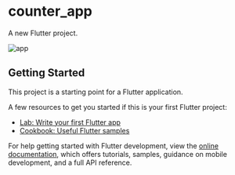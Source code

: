 # counter_app

A new Flutter project.

![app](https://github.com/kinwaned/bmi_calculator/assets/75176487/05140259-2fe0-477d-bc56-95c300937c6a)

## Getting Started

This project is a starting point for a Flutter application.

A few resources to get you started if this is your first Flutter project:

- [Lab: Write your first Flutter app](https://docs.flutter.dev/get-started/codelab)
- [Cookbook: Useful Flutter samples](https://docs.flutter.dev/cookbook)

For help getting started with Flutter development, view the
[online documentation](https://docs.flutter.dev/), which offers tutorials,
samples, guidance on mobile development, and a full API reference.
